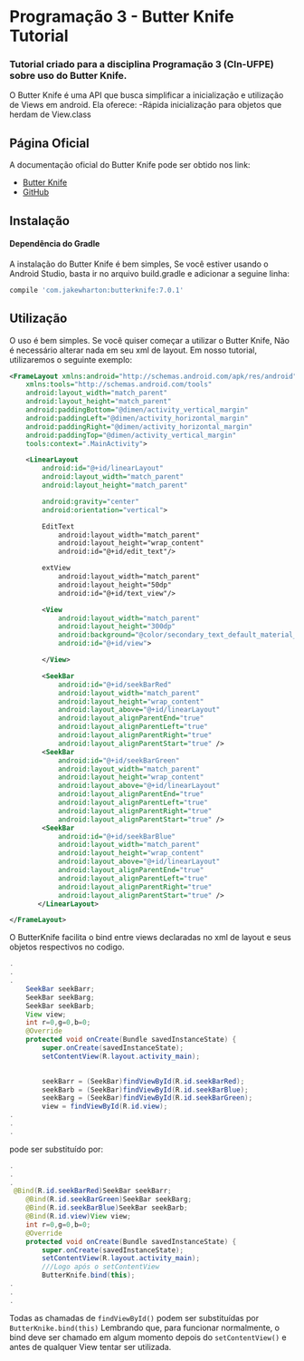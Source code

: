 # Programação 3 - Butter Knife Tutorial

### Tutorial criado para a disciplina Programação 3 (CIn-UFPE) sobre uso do Butter Knife.

O Butter Knife é uma API que busca simplificar a inicialização e utilização de Views em android. Ela oferece:
-Rápida inicialização para objetos que herdam de View.class


## Página Oficial

A documentação oficial do Butter Knife pode ser obtido nos link:
- [Butter Knife](http://jakewharton.github.io/butterknife/)
- [GitHub](https://github.com/JakeWharton/butterknife)

## Instalação

#### Dependência do Gradle
A instalação do Butter Knife é bem simples, Se você estiver usando o Android Studio, basta ir no arquivo build.gradle  e adicionar a seguine linha:

```groovy
compile 'com.jakewharton:butterknife:7.0.1'
```


## Utilização

O uso é bem simples. Se você quiser começar a utilizar o Butter Knife, Não é necessário alterar nada em seu xml de layout. Em nosso tutorial, utilizaremos o seguinte exemplo:

```xml
<FrameLayout xmlns:android="http://schemas.android.com/apk/res/android"
    xmlns:tools="http://schemas.android.com/tools"
    android:layout_width="match_parent"
    android:layout_height="match_parent"
    android:paddingBottom="@dimen/activity_vertical_margin"
    android:paddingLeft="@dimen/activity_horizontal_margin"
    android:paddingRight="@dimen/activity_horizontal_margin"
    android:paddingTop="@dimen/activity_vertical_margin"
    tools:context=".MainActivity">

    <LinearLayout
        android:id="@+id/linearLayout"
        android:layout_width="match_parent"
        android:layout_height="match_parent"

        android:gravity="center"
        android:orientation="vertical">

        EditText
            android:layout_width="match_parent"
            android:layout_height="wrap_content"
            android:id="@+id/edit_text"/>

        extView
            android:layout_width="match_parent"
            android:layout_height="50dp"
            android:id="@+id/text_view"/>

        <View
            android:layout_width="match_parent"
            android:layout_height="300dp"
            android:background="@color/secondary_text_default_material_light"
            android:id="@+id/view">

        </View>

        <SeekBar
            android:id="@+id/seekBarRed"
            android:layout_width="match_parent"
            android:layout_height="wrap_content"
            android:layout_above="@+id/linearLayout"
            android:layout_alignParentEnd="true"
            android:layout_alignParentLeft="true"
            android:layout_alignParentRight="true"
            android:layout_alignParentStart="true" />
        <SeekBar
            android:id="@+id/seekBarGreen"
            android:layout_width="match_parent"
            android:layout_height="wrap_content"
            android:layout_above="@+id/linearLayout"
            android:layout_alignParentEnd="true"
            android:layout_alignParentLeft="true"
            android:layout_alignParentRight="true"
            android:layout_alignParentStart="true" />
        <SeekBar
            android:id="@+id/seekBarBlue"
            android:layout_width="match_parent"
            android:layout_height="wrap_content"
            android:layout_above="@+id/linearLayout"
            android:layout_alignParentEnd="true"
            android:layout_alignParentLeft="true"
            android:layout_alignParentRight="true"
            android:layout_alignParentStart="true" />
       </LinearLayout>

</FrameLayout>

```

O ButterKnife facilita o bind entre views declaradas  no xml de layout e seus objetos respectivos no codigo.
```java
.
.
.
    SeekBar seekBarr;
    SeekBar seekBarg;
    SeekBar seekBarb;
    View view;
    int r=0,g=0,b=0;
    @Override
    protected void onCreate(Bundle savedInstanceState) {
        super.onCreate(savedInstanceState);
        setContentView(R.layout.activity_main);
       

        seekBarr = (SeekBar)findViewById(R.id.seekBarRed);
        seekBarb = (SeekBar)findViewById(R.id.seekBarBlue);
        seekBarg = (SeekBar)findViewById(R.id.seekBarGreen);
        view = findViewById(R.id.view);
.
.
.

```
pode ser substituído por:
```java
.
.
.
 @Bind(R.id.seekBarRed)SeekBar seekBarr;
    @Bind(R.id.seekBarGreen)SeekBar seekBarg;
    @Bind(R.id.seekBarBlue)SeekBar seekBarb;
    @Bind(R.id.view)View view;
    int r=0,g=0,b=0;
    @Override
    protected void onCreate(Bundle savedInstanceState) {
        super.onCreate(savedInstanceState);
        setContentView(R.layout.activity_main);
        ///Logo após o setContentView
        ButterKnife.bind(this);
.
.
.
```
Todas as chamadas de ```findViewById()``` podem ser substituídas por ```ButterKnike.bind(this)```
Lembrando que, para funcionar normalmente, o bind deve ser chamado em algum momento depois do ```setContentView()```
e antes de qualquer View tentar ser utilizada.
